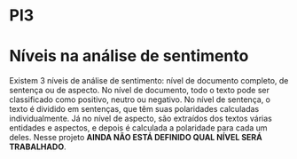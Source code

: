 # PI3


# Níveis na análise de sentimento
Existem 3 níveis de análise de sentimento: nível de documento completo, de sentença ou de aspecto. No nível de documento, todo o texto pode ser classificado como positivo, neutro ou negativo. No nível de sentença, o texto é dividido em sentenças, que têm suas polaridades calculadas individualmente. Já no nível de aspecto, são extraídos dos textos
várias entidades e aspectos, e depois é calculada a polaridade para cada um deles.
Nesse projeto **AINDA NÃO ESTÁ DEFINIDO QUAL NÍVEL SERÁ TRABALHADO**.
